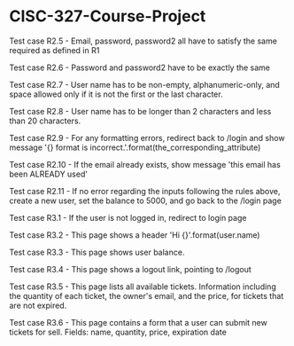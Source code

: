 # CISC-327-Course-Project

Test case R2.5 - Email, password, password2 all have to satisfy the same required as defined in R1

Test case R2.6 - Password and password2 have to be exactly the same

Test case R2.7 - User name has to be non-empty, alphanumeric-only, and space allowed only if it is not the first or the last character.

Test case R2.8 - User name has to be longer than 2 characters and less than 20 characters.

Test case R2.9 - For any formatting errors, redirect back to /login and show message '{} format is incorrect.'.format(the_corresponding_attribute)

Test case R2.10 - If the email already exists, show message 'this email has been ALREADY used'

Test case R2.11 - If no error regarding the inputs following the rules above, create a new user, set the balance to 5000, and go back to the /login page

Test case R3.1 - If the user is not logged in, redirect to login page

Test case R3.2 - This page shows a header 'Hi {}'.format(user.name)

Test case R3.3 - This page shows user balance.

Test case R3.4 - This page shows a logout link, pointing to /logout

Test case R3.5 - 	This page lists all available tickets. Information including the quantity of each ticket, the owner's email, and the price, for tickets that are not expired.

Test case R3.6 - This page contains a form that a user can submit new tickets for sell. Fields: name, quantity, price, expiration date
